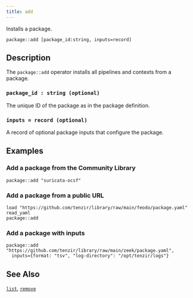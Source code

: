 ```yaml
---
title: add
---
```


Installs a package.

```tql
package::add [package_id:string, inputs=record]
```

## Description

The `package::add` operator installs all pipelines and contexts from a package.

### `package_id : string (optional)`

The unique ID of the package as in the package definition.

### `inputs = record (optional)`

A record of optional package inputs that configure the package.

## Examples

### Add a package from the Community Library

```tql
package::add "suricata-ocsf"
```

### Add a package from a public URL

```tql
load "https://github.com/tenzir/library/raw/main/feodo/package.yaml"
read_yaml
package::add
```

### Add a package with inputs

```tql
package::add "https://github.com/tenzir/library/raw/main/zeek/package.yaml",
  inputs={format: "tsv", "log-directory": "/opt/tenzir/logs"}
```

## See Also

[`list`](/reference/operators/package/list),
[`remove`](/reference/operators/package/remove)
